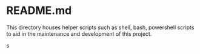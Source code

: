 # README.md

This directory houses helper scripts such as shell, bash, powershell scripts to aid in the maintenance and development of this project.

s
